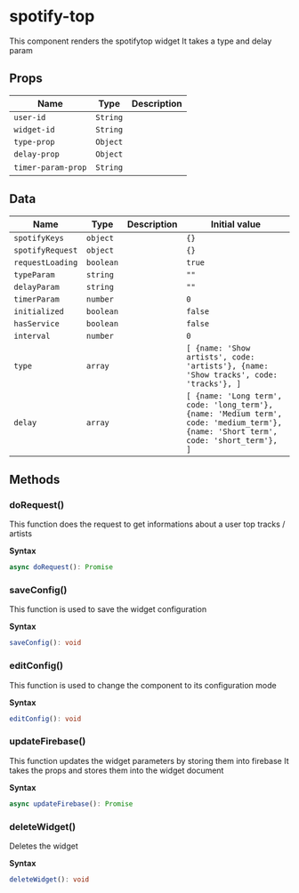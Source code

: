 # spotify-top

This component renders the spotifytop widget
It takes a type and delay param

## Props

| Name               | Type     | Description |
| ------------------ | -------- | ----------- |
| `user-id`          | `String` |             |
| `widget-id`        | `String` |             |
| `type-prop`        | `Object` |             |
| `delay-prop`       | `Object` |             |
| `timer-param-prop` | `String` | &nbsp;      |

## Data

| Name             | Type      | Description | Initial value                                                                                                                       |
| ---------------- | --------- | ----------- | ----------------------------------------------------------------------------------------------------------------------------------- |
| `spotifyKeys`    | `object`  |             | `{}`                                                                                                                                |
| `spotifyRequest` | `object`  |             | `{}`                                                                                                                                |
| `requestLoading` | `boolean` |             | `true`                                                                                                                              |
| `typeParam`      | `string`  |             | `""`                                                                                                                                |
| `delayParam`     | `string`  |             | `""`                                                                                                                                |
| `timerParam`     | `number`  |             | `0`                                                                                                                                 |
| `initialized`    | `boolean` |             | `false`                                                                                                                             |
| `hasService`     | `boolean` |             | `false`                                                                                                                             |
| `interval`       | `number`  |             | `0`                                                                                                                                 |
| `type`           | `array`   |             | `[ {name: 'Show artists', code: 'artists'}, {name: 'Show tracks', code: 'tracks'}, ]`                                               |
| `delay`          | `array`   |             | `[ {name: 'Long term', code: 'long_term'}, {name: 'Medium term', code: 'medium_term'}, {name: 'Short term', code: 'short_term'}, ]` |

## Methods

### doRequest()

This function does the request to get informations about a user top tracks /
artists

**Syntax**

```typescript
async doRequest(): Promise
```

### saveConfig()

This function is used to save the widget configuration

**Syntax**

```typescript
saveConfig(): void
```

### editConfig()

This function is used to change the component to its configuration mode

**Syntax**

```typescript
editConfig(): void
```

### updateFirebase()

This function updates the widget parameters by storing them into firebase
It takes the props and stores them into the widget document

**Syntax**

```typescript
async updateFirebase(): Promise
```

### deleteWidget()

Deletes the widget

**Syntax**

```typescript
deleteWidget(): void
```

